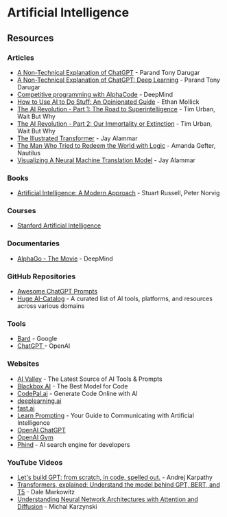 # Artificial Intelligence

## Resources

### Articles

* [A Non-Technical Explanation of ChatGPT](https://www.parand.com/a-non-technical-explanation-of-chatgpt.html) - Parand Tony Darugar
* [A Non-Technical Explanation of ChatGPT: Deep Learning](https://www.parand.com/a-non-technical-explanation-of-chatgpt-deep-learning.html) - Parand Tony Darugar
* [Competitive programming with AlphaCode](https://deepmind.com/blog/article/Competitive-programming-with-AlphaCode) - DeepMind
* [How to Use AI to Do Stuff: An Opinionated Guide](https://www.oneusefulthing.org/p/how-to-use-ai-to-do-stuff-an-opinionated) - Ethan Mollick
* [The AI Revolution - Part 1: The Road to Superintelligence](https://waitbutwhy.com/2015/01/artificial-intelligence-revolution-1.html) - Tim Urban, Wait But Why
* [The AI Revolution - Part 2: Our Immortality or Extinction](https://waitbutwhy.com/2015/01/artificial-intelligence-revolution-2.html) - Tim Urban, Wait But Why
* [The Illustrated Transformer](https://jalammar.github.io/illustrated-transformer/) - Jay Alammar
* [The Man Who Tried to Redeem the World with Logic](https://nautil.us/the-man-who-tried-to-redeem-the-world-with-logic-235253/) - Amanda Gefter, Nautilus
* [Visualizing A Neural Machine Translation Model](https://jalammar.github.io/visualizing-neural-machine-translation-mechanics-of-seq2seq-models-with-attention/) - Jay Alammar

### Books

* [Artificial Intelligence: A Modern Approach](https://www.wikiwand.com/en/Artificial\_Intelligence:\_A\_Modern\_Approach) - Stuart Russell, Peter Norvig

### Courses

* [Stanford Artificial Intelligence](https://ai.stanford.edu/courses/)

### Documentaries

* [AlphaGo - The Movie](https://www.youtube.com/watch?v=WXuK6gekU1Y) - DeepMind

### GitHub Repositories

* [Awesome ChatGPT Prompts](https://github.com/f/awesome-chatgpt-prompts)
* [Huge AI-Catalog](https://github.com/mehmetkahya0/AI-Catalog) - A curated list of AI tools, platforms, and resources across various domains

### Tools

* [Bard](https://bard.google.com/) - Google
* [ChatGPT ](https://chat.openai.com/)- OpenAI

### Websites

* [AI Valley](https://aivalley.ai/) - The Latest Source of AI Tools & Prompts
* [Blackbox AI](https://www.blackbox.ai/) - The Best Model for Code
* [CodePal.ai](https://codepal.ai/) - Generate Code Online with AI
* [deeplearning.ai](https://www.deeplearning.ai/)
* [fast.ai](https://www.fast.ai/)
* [Learn Prompting](https://learnprompting.org/) - Your Guide to Communicating with Artificial Intelligence
* [OpenAI ChatGPT](https://chat.openai.com/auth/login)
* [OpenAI Gym](https://gym.openai.com/)
* [Phind](https://www.phind.com/) - AI search engine for developers

### YouTube Videos

* [Let's build GPT: from scratch, in code, spelled out.](https://www.youtube.com/watch?v=kCc8FmEb1nY) - Andrej Karpathy
* [Transformers, explained: Understand the model behind GPT, BERT, and T5](https://www.youtube.com/watch?v=SZorAJ4I-sA) - Dale Markowitz
* [Understanding Neural Network Architectures with Attention and Diffusion](https://www.youtube.com/watch?v=Clh0nJRMvNs) - Michal Karzynski
